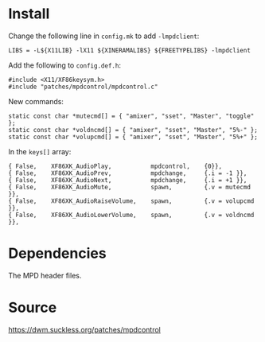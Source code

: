 # Install

Change the following line in `config.mk` to add `-lmpdclient`:

```
LIBS = -L${X11LIB} -lX11 ${XINERAMALIBS} ${FREETYPELIBS} -lmpdclient
```

Add the following to `config.def.h`:

```
#include <X11/XF86keysym.h>
#include "patches/mpdcontrol/mpdcontrol.c"
```

New commands:

```
static const char *mutecmd[] = { "amixer", "sset", "Master", "toggle" };
static const char *voldncmd[] = { "amixer", "sset", "Master", "5%-" };
static const char *volupcmd[] = { "amixer", "sset", "Master", "5%+" };
```

In the `keys[]` array:

```
{ False,    XF86XK_AudioPlay,           mpdcontrol,    {0}},
{ False,    XF86XK_AudioPrev,           mpdchange,     {.i = -1 }},
{ False,    XF86XK_AudioNext,           mpdchange,     {.i = +1 }},
{ False,    XF86XK_AudioMute,           spawn,         {.v = mutecmd }},
{ False,    XF86XK_AudioRaiseVolume,    spawn,         {.v = volupcmd }},
{ False,    XF86XK_AudioLowerVolume,    spawn,         {.v = voldncmd }},
```

# Dependencies

The MPD header files.

# Source
https://dwm.suckless.org/patches/mpdcontrol